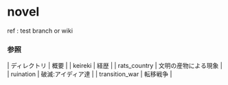 # novel
ref : test branch or wiki

### 参照
| ディレクトリ   | 概要                 |
| keireki        | 経歴                 |
| rats_country   | 文明の産物による現象 |
| ruination      | 破滅:アイディア達    |
| transition_war | 転移戦争             |

